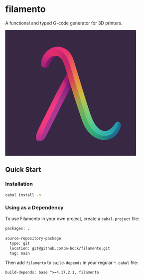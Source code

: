 # filamento

A functional and typed G-code generator for 3D printers.

![filamento](assets/logo.png)

## Quick Start

### Installation

```bash
cabal install -n
```

### Using as a Dependency

To use Filamento in your own project, create a `cabal.project` file:

```cabal
packages: .

source-repository-package
  type: git
  location: git@github.com:m-bock/filamento.git
  tag: main
```

Then add `filamento` to `build-depends` in your regular `*.cabal` file:

```cabal
build-depends: base ^>=4.17.2.1, filamento
```
